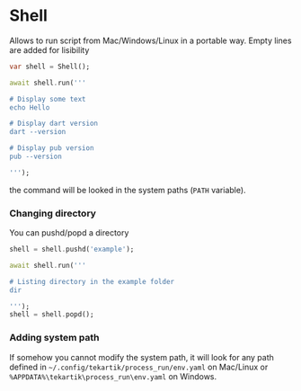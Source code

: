 # Shell

Allows to run script from Mac/Windows/Linux in a portable way. Empty lines are added for lisibility

```dart
var shell = Shell();

await shell.run('''

# Display some text
echo Hello

# Display dart version
dart --version

# Display pub version
pub --version

''');
```

the command will be looked in the system paths (`PATH` variable).

### Changing directory

You can pushd/popd a directory

```dart
shell = shell.pushd('example');

await shell.run('''

# Listing directory in the example folder
dir

''');
shell = shell.popd();
```


### Adding system path

If somehow you cannot modify the system path, it will look for any path defined in
 `~/.config/tekartik/process_run/env.yaml` on Mac/Linux or `%APPDATA%\tekartik\process_run\env.yaml` on Windows.